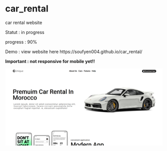 # car_rental
car rental website
<p>Statut : in progress</p>
<p>progress : 90%</p>
Demo :
view website here https://soufyen004.github.io/car_rental/

<b>Important : not responsive for mobile yet!!</b>

<img src="./demo.png">


